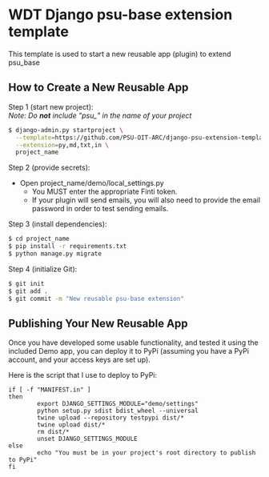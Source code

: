 # WDT Django psu-base extension template

This template is used to start a new reusable app (plugin) to extend psu_base

## How to Create a New Reusable App

Step 1 (start new project):  
*Note: Do **not** include "psu_" in the name of your project*
```bash
$ django-admin.py startproject \
  --template=https://github.com/PSU-OIT-ARC/django-psu-extension-template/archive/master.zip \
  --extension=py,md,txt,in \
  project_name
```

Step 2 (provide secrets):  

* Open project_name/demo/local_settings.py 
  * You MUST enter the appropriate Finti token.  
  * If your plugin will send emails, you will also need to provide the email password in order to test sending emails.  

Step 3 (install dependencies):
```bash
$ cd project_name
$ pip install -r requirements.txt
$ python manage.py migrate
```

Step 4 (initialize Git):
```bash
$ git init
$ git add .
$ git commit -m "New reusable psu-base extension"
```

## Publishing Your New Reusable App
Once you have developed some usable functionality, and tested it using the included Demo app, 
you can deploy it to PyPi (assuming you have a PyPi account, and your access keys are set up).

Here is the script that I use to deploy to PyPi:
```buildoutcfg
if [ -f "MANIFEST.in" ]
then
        export DJANGO_SETTINGS_MODULE="demo/settings"
        python setup.py sdist bdist_wheel --universal
        twine upload --repository testpypi dist/*
        twine upload dist/*
        rm dist/*
        unset DJANGO_SETTINGS_MODULE
else
        echo "You must be in your project's root directory to publish to PyPi"
fi
```